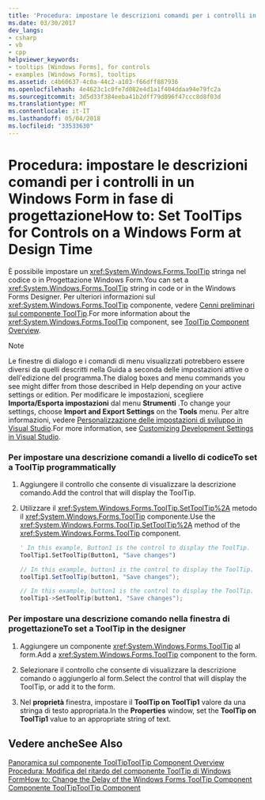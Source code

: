 ```yaml
---
title: 'Procedura: impostare le descrizioni comandi per i controlli in un Windows Form in fase di progettazione'
ms.date: 03/30/2017
dev_langs:
- csharp
- vb
- cpp
helpviewer_keywords:
- tooltips [Windows Forms], for controls
- examples [Windows Forms], tooltips
ms.assetid: c4b60637-4c0a-44c2-a103-f66dff887936
ms.openlocfilehash: 4e4623c1c0fe7d082e4d1a1f404ddaa94e79fc2a
ms.sourcegitcommit: 3d5d33f384eeba41b2dff79d096f47ccc8d8f03d
ms.translationtype: MT
ms.contentlocale: it-IT
ms.lasthandoff: 05/04/2018
ms.locfileid: "33533630"
---
```

# <a name="how-to-set-tooltips-for-controls-on-a-windows-form-at-design-time"></a><span data-ttu-id="91fbd-102">Procedura: impostare le descrizioni comandi per i controlli in un Windows Form in fase di progettazione</span><span class="sxs-lookup"><span data-stu-id="91fbd-102">How to: Set ToolTips for Controls on a Windows Form at Design Time</span></span>
<span data-ttu-id="91fbd-103">È possibile impostare un <xref:System.Windows.Forms.ToolTip> stringa nel codice o in Progettazione Windows Form.</span><span class="sxs-lookup"><span data-stu-id="91fbd-103">You can set a <xref:System.Windows.Forms.ToolTip> string in code or in the Windows Forms Designer.</span></span> <span data-ttu-id="91fbd-104">Per ulteriori informazioni sul <xref:System.Windows.Forms.ToolTip> componente, vedere [Cenni preliminari sul componente ToolTip](../../../../docs/framework/winforms/controls/tooltip-component-overview-windows-forms.md).</span><span class="sxs-lookup"><span data-stu-id="91fbd-104">For more information about the <xref:System.Windows.Forms.ToolTip> component, see [ToolTip Component Overview](../../../../docs/framework/winforms/controls/tooltip-component-overview-windows-forms.md).</span></span>  
  
> [!NOTE]
>  <span data-ttu-id="91fbd-105">Le finestre di dialogo e i comandi di menu visualizzati potrebbero essere diversi da quelli descritti nella Guida a seconda delle impostazioni attive o dell'edizione del programma.</span><span class="sxs-lookup"><span data-stu-id="91fbd-105">The dialog boxes and menu commands you see might differ from those described in Help depending on your active settings or edition.</span></span> <span data-ttu-id="91fbd-106">Per modificare le impostazioni, scegliere **Importa/Esporta impostazioni** dal menu **Strumenti** .</span><span class="sxs-lookup"><span data-stu-id="91fbd-106">To change your settings, choose **Import and Export Settings** on the **Tools** menu.</span></span> <span data-ttu-id="91fbd-107">Per altre informazioni, vedere [Personalizzazione delle impostazioni di sviluppo in Visual Studio](http://msdn.microsoft.com/library/22c4debb-4e31-47a8-8f19-16f328d7dcd3).</span><span class="sxs-lookup"><span data-stu-id="91fbd-107">For more information, see [Customizing Development Settings in Visual Studio](http://msdn.microsoft.com/library/22c4debb-4e31-47a8-8f19-16f328d7dcd3).</span></span>  
  
### <a name="to-set-a-tooltip-programmatically"></a><span data-ttu-id="91fbd-108">Per impostare una descrizione comandi a livello di codice</span><span class="sxs-lookup"><span data-stu-id="91fbd-108">To set a ToolTip programmatically</span></span>  
  
1.  <span data-ttu-id="91fbd-109">Aggiungere il controllo che consente di visualizzare la descrizione comando.</span><span class="sxs-lookup"><span data-stu-id="91fbd-109">Add the control that will display the ToolTip.</span></span>  
  
2.  <span data-ttu-id="91fbd-110">Utilizzare il <xref:System.Windows.Forms.ToolTip.SetToolTip%2A> metodo il <xref:System.Windows.Forms.ToolTip> componente.</span><span class="sxs-lookup"><span data-stu-id="91fbd-110">Use the <xref:System.Windows.Forms.ToolTip.SetToolTip%2A> method of the <xref:System.Windows.Forms.ToolTip> component.</span></span>  
  
    ```vb  
    ' In this example, Button1 is the control to display the ToolTip.  
    ToolTip1.SetToolTip(Button1, "Save changes")  
    ```  
  
    ```csharp  
    // In this example, button1 is the control to display the ToolTip.  
    toolTip1.SetToolTip(button1, "Save changes");  
    ```  
  
    ```cpp  
    // In this example, button1 is the control to display the ToolTip.  
    toolTip1->SetToolTip(button1, "Save changes");  
    ```  
  
### <a name="to-set-a-tooltip-in-the-designer"></a><span data-ttu-id="91fbd-111">Per impostare una descrizione comando nella finestra di progettazione</span><span class="sxs-lookup"><span data-stu-id="91fbd-111">To set a ToolTip in the designer</span></span>  
  
1.  <span data-ttu-id="91fbd-112">Aggiungere un componente <xref:System.Windows.Forms.ToolTip> al form.</span><span class="sxs-lookup"><span data-stu-id="91fbd-112">Add a <xref:System.Windows.Forms.ToolTip> component to the form.</span></span>  
  
2.  <span data-ttu-id="91fbd-113">Selezionare il controllo che consente di visualizzare la descrizione comando o aggiungerlo al form.</span><span class="sxs-lookup"><span data-stu-id="91fbd-113">Select the control that will display the ToolTip, or add it to the form.</span></span>  
  
3.  <span data-ttu-id="91fbd-114">Nel **proprietà** finestra, impostare il **ToolTip on ToolTip1** valore da una stringa di testo appropriata.</span><span class="sxs-lookup"><span data-stu-id="91fbd-114">In the **Properties** window, set the **ToolTip on ToolTip1** value to an appropriate string of text.</span></span>  
  
## <a name="see-also"></a><span data-ttu-id="91fbd-115">Vedere anche</span><span class="sxs-lookup"><span data-stu-id="91fbd-115">See Also</span></span>  
 [<span data-ttu-id="91fbd-116">Panoramica sul componente ToolTip</span><span class="sxs-lookup"><span data-stu-id="91fbd-116">ToolTip Component Overview</span></span>](../../../../docs/framework/winforms/controls/tooltip-component-overview-windows-forms.md)  
 [<span data-ttu-id="91fbd-117">Procedura: Modifica del ritardo del componente ToolTip di Windows Form</span><span class="sxs-lookup"><span data-stu-id="91fbd-117">How to: Change the Delay of the Windows Forms ToolTip Component</span></span>](../../../../docs/framework/winforms/controls/how-to-change-the-delay-of-the-windows-forms-tooltip-component.md)  
 [<span data-ttu-id="91fbd-118">Componente ToolTip</span><span class="sxs-lookup"><span data-stu-id="91fbd-118">ToolTip Component</span></span>](../../../../docs/framework/winforms/controls/tooltip-component-windows-forms.md)
